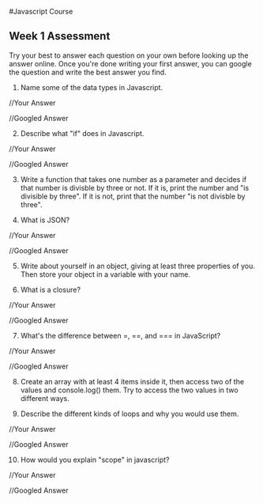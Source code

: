 #Javascript Course

## Week 1 Assessment

Try your best to answer each question on your own before looking up the answer online. Once you're done writing your first answer, you can google the question and write the best answer you find.

1. Name some of the data types in Javascript.

  //Your Answer
  
  
  //Googled Answer


2. Describe what "if" does in Javascript.

  //Your Answer
  
  
  //Googled Answer


3. Write a function that takes one number as a parameter and decides if that number is divisble by three or not. If it is, print the number and "is divisible by three". If it is not, print that the number "is not divisble by three".

4. What is JSON?

  //Your Answer
  
  
  //Googled Answer

5. Write about yourself in an object, giving at least three properties of you. Then store your object in a variable with your name.

6. What is a closure?

  //Your Answer
  
  
  //Googled Answer

7. What's the difference between =, ==, and === in JavaScript?

  //Your Answer
  
  
  //Googled Answer

8. Create an array with at least 4 items inside it, then access two of the values and console.log() them. Try to access the two values in two different ways.

9. Describe the different kinds of loops and why you would use them.

  //Your Answer
  
  
  //Googled Answer
  
10. How would you explain "scope" in javascript?

  //Your Answer
  
  
  //Googled Answer
